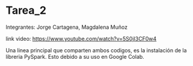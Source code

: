 # Tarea_2

Integrantes: Jorge Cartagena, Magdalena Muñoz

link video: https://www.youtube.com/watch?v=5S0jI3CF0w4

Una linea principal que comparten ambos codigos, es la instalación de la libreria PySpark. Esto debido a su uso en Google Colab.
